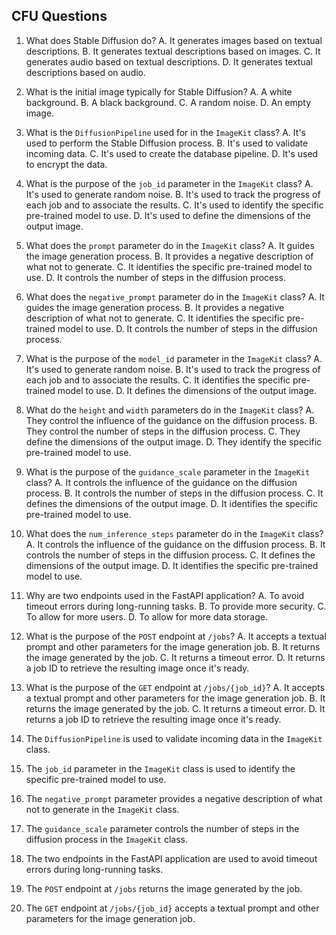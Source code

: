 ## CFU Questions

1. What does Stable Diffusion do?
    A. It generates images based on textual descriptions.
    B. It generates textual descriptions based on images.
    C. It generates audio based on textual descriptions.
    D. It generates textual descriptions based on audio.

2. What is the initial image typically for Stable Diffusion?
    A. A white background.
    B. A black background.
    C. A random noise.
    D. An empty image.

3. What is the `DiffusionPipeline` used for in the `ImageKit` class?
    A. It's used to perform the Stable Diffusion process.
    B. It's used to validate incoming data.
    C. It's used to create the database pipeline.
    D. It's used to encrypt the data.

4. What is the purpose of the `job_id` parameter in the `ImageKit` class?
    A. It's used to generate random noise.
    B. It's used to track the progress of each job and to associate the results.
    C. It's used to identify the specific pre-trained model to use.
    D. It's used to define the dimensions of the output image.

5. What does the `prompt` parameter do in the `ImageKit` class?
    A. It guides the image generation process.
    B. It provides a negative description of what not to generate.
    C. It identifies the specific pre-trained model to use.
    D. It controls the number of steps in the diffusion process.

6. What does the `negative_prompt` parameter do in the `ImageKit` class?
    A. It guides the image generation process.
    B. It provides a negative description of what not to generate.
    C. It identifies the specific pre-trained model to use.
    D. It controls the number of steps in the diffusion process.

7. What is the purpose of the `model_id` parameter in the `ImageKit` class?
    A. It's used to generate random noise.
    B. It's used to track the progress of each job and to associate the results.
    C. It identifies the specific pre-trained model to use.
    D. It defines the dimensions of the output image.

8. What do the `height` and `width` parameters do in the `ImageKit` class?
    A. They control the influence of the guidance on the diffusion process.
    B. They control the number of steps in the diffusion process.
    C. They define the dimensions of the output image.
    D. They identify the specific pre-trained model to use.

9. What is the purpose of the `guidance_scale` parameter in the `ImageKit` class?
    A. It controls the influence of the guidance on the diffusion process.
    B. It controls the number of steps in the diffusion process.
    C. It defines the dimensions of the output image.
    D. It identifies the specific pre-trained model to use.

10. What does the `num_inference_steps` parameter do in the `ImageKit` class?
    A. It controls the influence of the guidance on the diffusion process.
    B. It controls the number of steps in the diffusion process.
    C. It defines the dimensions of the output image.
    D. It identifies the specific pre-trained model to use.

11. Why are two endpoints used in the FastAPI application?
    A. To avoid timeout errors during long-running tasks.
    B. To provide more security.
    C. To allow for more users.
    D. To allow for more data storage.

12. What is the purpose of the `POST` endpoint at `/jobs`?
    A. It accepts a textual prompt and other parameters for the image generation job.
    B. It returns the image generated by the job.
    C. It returns a timeout error.
    D. It returns a job ID to retrieve the resulting image once it's ready.

13. What is the purpose of the `GET` endpoint at `/jobs/{job_id}`?
    A. It accepts a textual prompt and other parameters for the image generation job.
    B. It returns the image generated by the job.
    C. It returns a timeout error.
    D. It returns a job ID to retrieve the resulting image once it's ready.

14. The `DiffusionPipeline` is used to validate incoming data in the `ImageKit` class.

15. The `job_id` parameter in the `ImageKit` class is used to identify the specific pre-trained model to use.

16. The `negative_prompt` parameter provides a negative description of what not to generate in the `ImageKit` class.

17. The `guidance_scale` parameter controls the number of steps in the diffusion process in the `ImageKit` class.

18. The two endpoints in the FastAPI application are used to avoid timeout errors during long-running tasks.

19. The `POST` endpoint at `/jobs` returns the image generated by the job.

20. The `GET` endpoint at `/jobs/{job_id}` accepts a textual prompt and other parameters for the image generation job.
